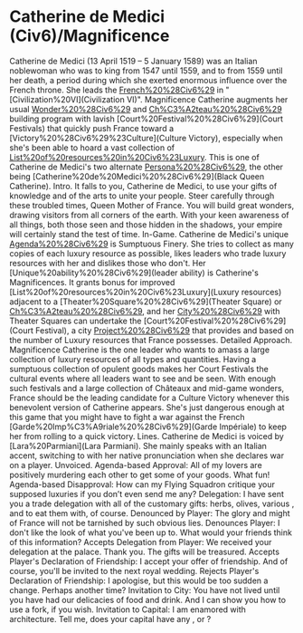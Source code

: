 # Catherine de Medici (Civ6)/Magnificence

Catherine de Medici (13 April 1519 – 5 January 1589) was an Italian noblewoman who was to king from 1547 until 1559, and to from 1559 until her death, a period during which she exerted enormous influence over the French throne. She leads the [French%20%28Civ6%29](French) in "[Civilization%20VI](Civilization VI)".
Magnificence Catherine augments her usual [Wonder%20%28Civ6%29](wonder) and [Ch%C3%A2teau%20%28Civ6%29](Château) building program with lavish [Court%20Festival%20%28Civ6%29](Court Festivals) that quickly push France toward a [Victory%20%28Civ6%29%23Culture](Culture Victory), especially when she's been able to hoard a vast collection of [List%20of%20resources%20in%20Civ6%23Luxury](luxuries).
This is one of Catherine de Medici's two alternate [Persona%20%28Civ6%29](personas), the other being [Catherine%20de%20Medici%20%28Civ6%29](Black Queen Catherine).
Intro.
 It falls to you, Catherine de Medici, to use your gifts of knowledge and of the arts to unite your people. Steer carefully through these troubled times, Queen Mother of France. You will build great wonders, drawing visitors from all corners of the earth. With your keen awareness of all things, both those seen and those hidden in the shadows, your empire will certainly stand the test of time.
In-Game.
Catherine de Medici's unique [Agenda%20%28Civ6%29](agenda) is Sumptuous Finery. She tries to collect as many copies of each luxury resource as possible, likes leaders who trade luxury resources with her and dislikes those who don't.
Her [Unique%20ability%20%28Civ6%29](leader ability) is Catherine's Magnificences. It grants bonus for improved [List%20of%20resources%20in%20Civ6%23Luxury](Luxury resources) adjacent to a [Theater%20Square%20%28Civ6%29](Theater Square) or [Ch%C3%A2teau%20%28Civ6%29](Château), and her [City%20%28Civ6%29](cities) with Theater Squares can undertake the [Court%20Festival%20%28Civ6%29](Court Festival), a city [Project%20%28Civ6%29](project) that provides and based on the number of Luxury resources that France possesses.
Detailed Approach.
Magnificence Catherine is the one leader who wants to amass a large collection of luxury resources of all types and quantities. Having a sumptuous collection of opulent goods makes her Court Festivals the cultural events where all leaders want to see and be seen. With enough such festivals and a large collection of Châteaux and mid-game wonders, France should be the leading candidate for a Culture Victory whenever this benevolent version of Catherine appears. She's just dangerous enough at this game that you might have to fight a war against the French [Garde%20Imp%C3%A9riale%20%28Civ6%29](Garde Impériale) to keep her from rolling to a quick victory.
Lines.
Catherine de Medici is voiced by [Lara%20Parmiani](Lara Parmiani). She mainly speaks with an Italian accent, switching to with her native pronunciation when she declares war on a player. 
Unvoiced.
Agenda-based Approval: All of my lovers are positively murdering each other to get some of your goods. What fun!
Agenda-based Disapproval: How can my Flying Squadron critique your supposed luxuries if you don’t even send me any?
Delegation: I have sent you a trade delegation with all of the customary gifts: herbs, olives, various , and to eat them with, of course.
Denounced by Player: The glory and might of France will not be tarnished by such obvious lies.
Denounces Player: I don't like the look of what you've been up to. What would your friends think of this information?
Accepts Delegation from Player: We received your delegation at the palace. Thank you. The gifts will be treasured.
Accepts Player's Declaration of Friendship: I accept your offer of friendship. And of course, you'll be invited to the next royal wedding.
Rejects Player's Declaration of Friendship: I apologise, but this would be too sudden a change. Perhaps another time?
Invitation to City: You have not lived until you have had our delicacies of food and drink. And I can show you how to use a fork, if you wish.
Invitation to Capital: I am enamored with architecture. Tell me, does your capital have any , or ?